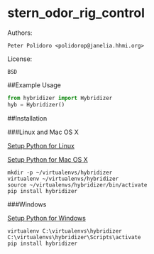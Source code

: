 stern_odor_rig_control
======================


Authors:

    Peter Polidoro <polidorop@janelia.hhmi.org>

License:

    BSD

##Example Usage


```python
from hybridizer import Hybridizer
hyb = Hybridizer()
```

##Installation

###Linux and Mac OS X

[Setup Python for Linux](./PYTHON_SETUP_LINUX.md)

[Setup Python for Mac OS X](./PYTHON_SETUP_MAC_OS_X.md)

```shell
mkdir -p ~/virtualenvs/hybridizer
virtualenv ~/virtualenvs/hybridizer
source ~/virtualenvs/hybridizer/bin/activate
pip install hybridizer
```

###Windows

[Setup Python for Windows](./PYTHON_SETUP_WINDOWS.md)

```shell
virtualenv C:\virtualenvs\hybridizer
C:\virtualenvs\hybridizer\Scripts\activate
pip install hybridizer
```
